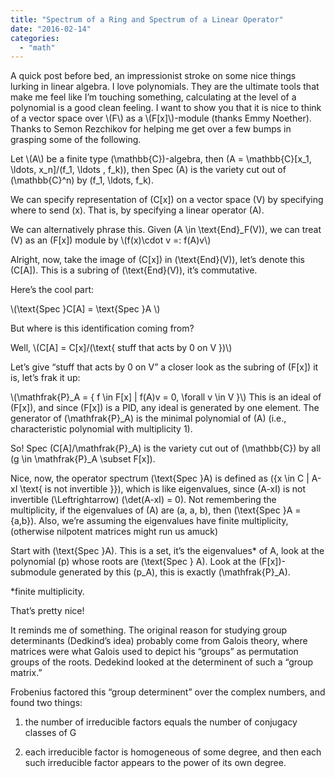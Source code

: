 ```yaml
---
title: "Spectrum of a Ring and Spectrum of a Linear Operator"
date: "2016-02-14"
categories: 
  - "math"
---
```


A quick post before bed, an impressionist stroke on some nice things lurking in linear algebra. I love polynomials. They are the ultimate tools that make me feel like I’m touching something, calculating at the level of a polynomial is a good clean feeling. I want to show you that it is nice to think of a vector space over \\(F\\) as a \\(F[x]\\)-module (thanks Emmy Noether). Thanks to Semon Rezchikov for helping me get over a few bumps in grasping some of the following.

Let \\(A\\) be a finite type \(\mathbb{C}\)-algebra, then \(A = \mathbb{C}[x_1, \ldots, x_n]/(f_1, \ldots , f_k)\), then Spec \(A\) is the variety cut out of \(\mathbb{C}^n\) by \(f_1, \ldots, f_k\).

We can specify representation of \(C[x]\) on a vector space \(V\) by specifying where to send \(x\). That is, by specifying a linear operator \(A\).

We can alternatively phrase this. Given \(A \in \text{End}_F(V)\), we can treat \(V\) as an \(F[x]\) module by \\(f(x)\cdot v =: f(A)v\\)

Alright, now, take the image of \(C[x]\) in \(\text{End}(V)\), let’s denote this \(C[A]\). This is a subring of \(\text{End}(V)\), it’s commutative.

Here’s the cool part:

\\(\text{Spec }C[A] = \text{Spec }A \\)

But where is this identification coming from?

Well, \\(C[A] = C[x]/(\text{ stuff that acts by 0 on V })\\)

Let’s give “stuff that acts by 0 on V” a closer look as the subring of \(F[x]\) it is, let’s frak it up:

\\(\mathfrak{P}_A = { f \in F[x] | f(A)v = 0, \forall v \in V }\\) This is an ideal of \(F[x]\), and since \(F[x]\) is a PID, any ideal is generated by one element. The generator of \(\mathfrak{P}_A\) is the minimal polynomial of \(A\) (i.e., characteristic polynomial with multiplicity 1).

So! Spec \(C[A]/\mathfrak{P}_A\) is the variety cut out of \(\mathbb{C}\) by all \(g \in \mathfrak{P}_A \subset F[x]\).

Nice, now, the operator spectrum \(\text{Spec }A\) is defined as \({x \in C | A-xI \text{ is not invertible }}\), which is like eigenvalues, since \(A-xI\) is not invertible \(\Leftrightarrow\) \(\det(A-xI) = 0\). Not remembering the multiplicity, if the eigenvalues of \(A\) are \(a, a, b\), then \(\text{Spec }A = {a,b}\). Also, we’re assuming the eigenvalues have finite multiplicity, (otherwise nilpotent matrices might run us amuck)

Start with \(\text{Spec }A\). This is a set, it’s the eigenvalues* of A, look at the polynomial \(p\) whose roots are \(\text{Spec } A\). Look at the \(F[x]\)-submodule generated by this \(p_A\), this is exactly \(\mathfrak{P}_A\).

*finite multiplicity.

That’s pretty nice!

It reminds me of something. The original reason for studying group determinants (Dedkind’s idea) probably come from Galois theory, where matrices were what Galois used to depict his “groups” as permutation groups of the roots. Dedekind looked at the determinent of such a “group matrix.”

Frobenius factored this “group determinent” over the complex numbers, and found two things:

1) the number of irreducible factors equals the number of conjugacy classes of G

2) each irreducible factor is homogeneous of some degree, and then each such irreducible factor appears to the power of its own degree.
